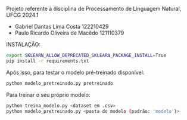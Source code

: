 Projeto referente à disciplina de Processamento de Linguagem Natural, UFCG 2024.1

- Gabriel Dantas Lima Costa 122210429
- Paulo Ricardo Oliveira de Macêdo 121110379

INSTALAÇÃO:
```bash
export SKLEARN_ALLOW_DEPRECATED_SKLEARN_PACKAGE_INSTALL=True
pip install -r requirements.txt
```

Após isso, para testar o modelo pré-treinado disponível:
```bash
python modelo_pretreinado.py pretreinado
```

Para treinar o seu próprio modelo:
```bash
python treina_modelo.py <dataset em .csv>
python modelo_pretreinado.py <pasta do modelo (padrão: 'modelo')>
```
